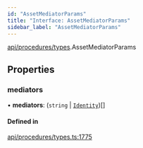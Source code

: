```yaml
---
id: "AssetMediatorParams"
title: "Interface: AssetMediatorParams"
sidebar_label: "AssetMediatorParams"
---
```


[api/procedures/types](../../../../../modules/API/Procedures/Types/Types.md).AssetMediatorParams

## Properties

### mediators

• **mediators**: (`string` \| [`Identity`](../../../../../classes/API/Entities/Identity/Identity.md))[]

#### Defined in

[api/procedures/types.ts:1775](https://github.com/PolymeshAssociation/polymesh-sdk/blob/8a9e72221/src/api/procedures/types.ts#L1775)
